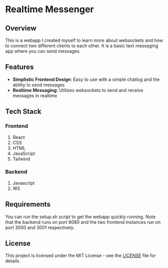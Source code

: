 # Realtime Messenger

## Overview

This is a webapp I created myself to learn more about websockets and how to connect two different clients to each other. It is a basic text messaging app where you can send messages.

## Features

- **Simplistic Frontend Design**: Easy to use with a simple chatlog and the ability to send messages
- **Realtime Messaging**: Utilizes websockets to send and receive messages in realtime

## Tech Stack
### Frontend
1. React
2. CSS
3. HTML
4. JavaScript
5. Tailwind

### Backend
1. Javascript
2. WS

## Requirements

You can run the setup.sh script to get the webapp quickly running. Note that the backend runs on port 8080 and the two frontend instances run on port 3000 and 3001 respectively.

## License

This project is licensed under the MIT License - see the [LICENSE](LICENSE) file for details.
